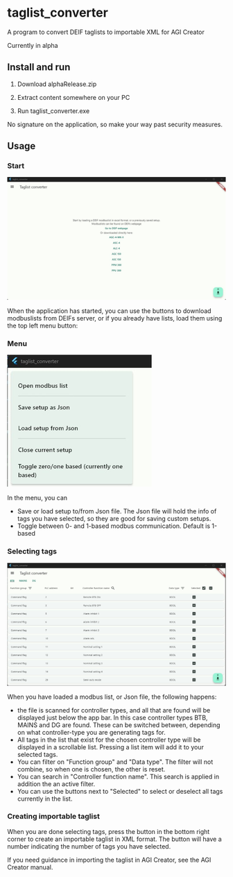 # taglist_converter

A program to convert DEIF taglists to importable XML for AGI Creator

Currently in alpha

## Install and run

1. Download alphaRelease.zip

2. Extract content somewhere on your PC

3. Run taglist_converter.exe


No signature on the application, so make your way past security measures. 

## Usage

### Start
![Screenshot](/screenshots/start.jpg "Application on start")

When the application has started, you can use the buttons to download modbuslists from DEIFs server, or if you already have lists, load them using the top left menu button:

### Menu
![Screenshot](/screenshots/menu.jpg "Menu button")

In the menu, you can
+ Save or load setup to/from Json file. The Json file will hold the info of tags you have selected, so they are good for saving custom setups.
+ Toggle between 0- and 1-based modbus communication. Default is 1-based

### Selecting tags
![Screenshot](/screenshots/loaded.jpg "After loading a modbus-list")

When you have loaded a modbus list, or Json file, the following happens:
+ the file is scanned for controller types, and all that are found will be displayed just below the app bar. In this case controller types BTB, MAINS and DG are found. These can be switched between, depending on what controller-type you are generating tags for.
+ All tags in the list that exist for the chosen controller type will be displayed in a scrollable list. Pressing a list item will add it to your selected tags. 
+ You can filter on "Function group" and "Data type". The filter will not combine, so when one is chosen, the other is reset. 
+ You can search in "Controller function name". This search is applied in addition the an active filter. 
+ You can use the buttons next to "Selected" to select or deselect all tags currently in the list.

### Creating importable taglist

When you are done selecting tags, press the button in the bottom right corner to create an importable taglist in XML format. The button will have a number indicating the number of tags you have selected.

If you need guidance in importing the taglist in AGI Creator, see the AGI Creator manual.